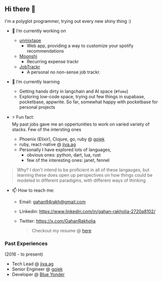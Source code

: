 ## Hi there 👋

I'm a polyglot programmer, trying out every new shiny thing :) 

- 🔭 I’m currently working on
  - [unmixtape](https://unmixtape.roadmap-ai.tech)
    - Web app, providing a way to customize your spotify recommendations
  - [Moonshi](https://moonshi.roadmap-ai.tech)
    - Recurring expense trackr
  - [JobTrackr](https://jobtrackr.roadmap-ai.tech)
    - A personal no non-sense job trackr. 

- 🌱 I’m currently learning
  - Getting hands dirty in langchain and AI space (`#fomo`)
  - Exploring low-code space, trying out few things in supabase, pocketbase, appwrite. So far, somewhat happy with pocketbase for personal projects
- ⚡ Fun fact:  
		My past jobs gave me an oppertunities to work on varied variety of stacks. Few of the intersting ones 
  - Phoenix (Elixir), Clojure, go, ruby @ [gojek](https://www.gojek.io/)
  - ruby, react-native @ [jiva.ag](https://www.jiva.ag/)
  - Personally I have explored lots of languages, 
      - obvious ones: python, dart, lua, rust
      - few of the interesting ones: janet, fennel

> Why? I don't intend to be proficient in all of these langauges, but learning these
		does open up perspectives on how things could be modeled in different paradigms, with different
		ways of thinking

- 📫 How to reach me:
  - Email: gahan94rakh@gmail.com
  - Linkedin: https://www.linkedin.com/in/gahan-rakholia-2720a8102/
  - Twitter: https://x.com/GahanRakholia

	> Checkout my resume @ [here](./resume/gahan-rakholia-resume.pdf)

### Past Experiences
(2016 - to present)
* Tech Lead @ [jiva.ag](https://www.jiva.ag/)
* Senior Engineer @ [gojek](https://www.gojek.io/)
* Developer @ [Blue Yonder](https://blueyonder.com/)

<!--
**HandOfGod94/HandOfGod94** is a ✨ _special_ ✨ repository because its `README.md` (this file) appears on your GitHub profile.

Here are some ideas to get you started:

- 🔭 I’m currently working on ...
- 🌱 I’m currently learning ...
- 👯 I’m looking to collaborate on ...
- 🤔 I’m looking for help with ...
- 💬 Ask me about ...
- 📫 How to reach me: ...
- 😄 Pronouns: ...
- ⚡ Fun fact: ...
-->
